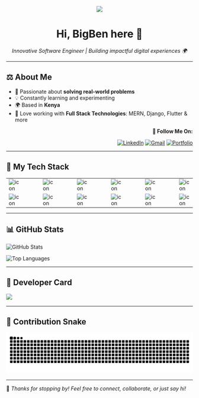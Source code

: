 <!-- Profile README for Benjamin Ayasa -->

<div align="center">
  <img src="https://media2.giphy.com/media/v1.Y2lkPTc5MGI3NjExenF5cTFwejM0ajB6cHU0NGZzeGs1anRydW03NXdtajUyYzNlM3B4MiZlcD12MV9pbnRlcm5hbF9naWZfYnlfaWQmY3Q9Zw/jBOOXxSJfG8kqMxT11/giphy.gif" width="100" />
  <h1>Hi, BigBen here 👋</h1>
  <i>Innovative Software Engineer | Building impactful digital experiences 🌍</i>
</div>

---

## ⚖️ About Me

- 🧠 Passionate about **solving real-world problems**
- 💡 Constantly learning and experimenting
- 🌍 Based in **Kenya**
- 🚀 Love working with **Full Stack Technologies**: MERN, Django, Flutter & more

<div align="right">
  <b>🌟 Follow Me On:</b><br>
  
  [![LinkedIn](https://img.shields.io/badge/LinkedIn-%230077B5.svg?logo=linkedin&logoColor=white)](https://linkedin.com/in/benjamin-ayasa-3a311a36a)
  [![Gmail](https://img.shields.io/badge/Email-D14836?logo=gmail&logoColor=white)](mailto:ondigibenjamin@gmail.com)
  [![Portfolio](https://img.shields.io/badge/Portfolio-black)](https://ayasa.vercel.app/)
  
  
  
</div>

---

## 🚀 My Tech Stack

<div align="center">
<table>
    <a href="https://skillicons.dev">
  <tr>
    <td><img src="https://skillicons.dev/icons?i=c" alt="icon" width="65" style="width: 65px; height: 65px; margin-right: 50px; margin-bottom: 0px; "/></td>
    <td><img src="https://skillicons.dev/icons?i=css" alt="icon" width="65" style="width: 65px; height: 65px; margin-right: 50px; margin-bottom: 0px; "/></td>    
    <td><img src="https://techstack-generator.vercel.app/cpp-icon.svg" alt="icon" width="65" style="width: 65px; height: 65px; margin-right: 50px; margin-bottom: 0px;" /></td>
    <td><img src="https://skillicons.dev/icons?i=express" alt="icon" width="65" style="width: 65px; height: 65px; margin-right: 50px; margin-bottom: 0px; "/></td>
    <td><img src="https://skillicons.dev/icons?i=flutter" alt="icon" width="65" style="width: 65px; height: 65px; margin-right: 50px; margin-bottom: 0px; "/></td>    
    <td><img src="https://skillicons.dev/icons?i=git" alt="icon" width="65" style="width: 65px; height: 65px; margin-right: 50px; margin-bottom: 0px; "/></td>
    <td><img src="https://techstack-generator.vercel.app/github-icon.svg" alt="icon" width="65" style="width: 65px; height: 65px; margin-right: 0px; margin-bottom: 0px;" /></td>
    <td><img src="https://skillicons.dev/icons?i=html" alt="icon" width="65" style="width: 65px; height: 65px; margin-right: 50px; margin-bottom: 0px; "/></td>
    <td><img src="https://skillicons.dev/icons?i=idea" alt="icon" width="65" style="width: 65px; height: 65px; margin-right: 50px; margin-bottom: 0px; "/></td>
    <td><img src="https://techstack-generator.vercel.app/js-icon.svg" alt="icon" width="65" style="width: 65px; height: 65px; margin-right: 50px; margin-bottom: 0px;" /></td>
   
  </tr>
  <tr>
    <td><img src="https://skillicons.dev/icons?i=mongodb" alt="icon" width="65" style="width: 65px; height: 65px; margin-right: 50px; margin-bottom: 0px; "/></td>
    <td><img src="https://techstack-generator.vercel.app/mysql-icon.svg" alt="icon" width="65" style="width: 65px; height: 65px; margin-right: 50px; margin-bottom: 0px;" /></td>
    <td><img src="https://skillicons.dev/icons?i=nextjs" alt="icon" width="65" style="width: 65px; height: 65px; margin-right: 50px; margin-bottom: 0px; "/></td>
    <td><img src="https://skillicons.dev/icons?i=nodejs" alt="icon" width="65" style="width: 65px; height: 65px; margin-right: 50px; margin-bottom: 0px; "/></td>
    <td><img src="https://skillicons.dev/icons?i=postman" alt="icon" width="65" style="width: 65px; height: 65px; margin-right: 50px; margin-bottom: 0px; "/></td>
    <td><img src="https://techstack-generator.vercel.app/python-icon.svg" alt="icon" width="65" style="width: 65px; height: 65px; margin-right: 50px; margin-bottom: 0px;" /></td>
    <td><img src="https://techstack-generator.vercel.app/react-icon.svg" alt="icon" width="65" style="width: 65px; height: 65px; margin-right: 50px; margin-bottom: 0px;" /></td>
    <td><img src="https://skillicons.dev/icons?i=tailwindcss" alt="icon" width="65" style="width: 65px; height: 65px; margin-right: 50px; margin-bottom: 0px; "/></td>
    <td><img src="https://techstack-generator.vercel.app/ts-icon.svg" alt="icon" width="65" style="width: 65px; height: 65px; margin-right: 50px; margin-bottom: 0px;" /></td>
    <td><img src="https://skillicons.dev/icons?i=vscode" alt="icon" width="65" style="width: 65px; height: 65px; margin-right: 50px; margin-bottom: 0px; "/></td>
  </tr>
  </a>
</table>
</div>

---

## 📊 GitHub Stats

![GitHub Stats](https://github-readme-stats.vercel.app/api?username=Leftinant&show_icons=true&theme=tokyonight)

![Top Languages](https://github-readme-stats.vercel.app/api/top-langs/?username=Leftinant&layout=compact&theme=tokyonight)

---

## 💼 Developer Card

<a href="https://github.com/Leftinant">
  <img src="https://github-profile-summary-cards.vercel.app/api/cards/profile-details?username=Leftinant&theme=tokyonight" />
</a>

---

## 🐍 Contribution Snake

![Contribution Snake Dark](https://raw.githubusercontent.com/Leftinant/Leftinant/output/github-contribution-grid-snake-dark.svg?palette=github-dark)

---

💬 *Thanks for stopping by! Feel free to connect, collaborate, or just say hi!*
